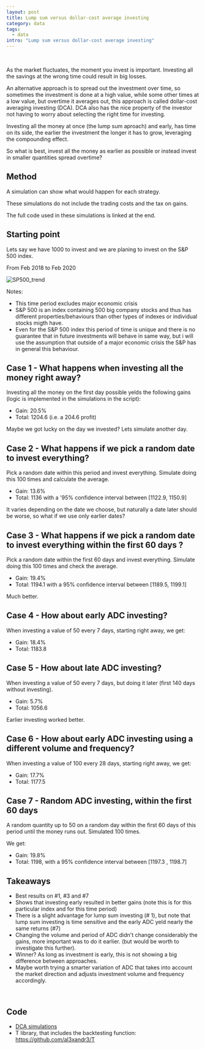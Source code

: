 ```yaml
---
layout: post
title: Lump sum versus dollar-cost average investing
category: data
tags:
  - data
intro: "Lump sum versus dollar-cost average investing"
---
```


<br>

As the market fluctuates, the moment you invest is important. Investing all the savings at the wrong time could result in big losses.

An alternative approach is to spread out the investment over time, so sometimes the investment is done at a high value, while some other times at a low value, but overtime it averages out, this approach is called dollar-cost averaging investing (DCA).
DCA also has the nice property of the investor not having to worry about selecting the right time for investing.

Investing all the money at once (the lump sum aproach) and early, has time on its side, the earlier the investment the longer it has to grow, leveraging the compounding effect.

So what is best, invest all the money as earlier as possible or  instead invest in smaller quantities spread overtime?

## Method 

A simulation can show what would happen for each strategy.

These simulations do not include the trading costs and the tax on gains.

The full code used in these simulations is linked at the end.


## Starting point

Lets say we have 1000 to invest and we are planing to invest on the S&P 500 index.

From Feb 2018 to Feb 2020

![SP500_trend](https://drive.google.com/uc?id=1Rg42Ggk0Lg9zbwX9SPfhvLtC3Zh15JGq)

Notes:
- This time period excludes major economic crisis
-  S&P 500 is an index containing 500 big company stocks and thus has different properties/behaviours than other types of indexes or individual stocks migth have.
- Even for the S&P 500 index this period of time is unique and there is no guarantee that in future investments will behave in same way, but i will use the assumption that outside of a major economic crisis the S&P has in general this behaviour.



## Case 1  - What happens when investing all the money right away?

Investing all the money on the first day possible yelds the following gains (logic is implemented in the simulations in the script):

- Gain: 20.5%
- Total: 1204.6  (i.e. a 204.6 profit)

Maybe we got lucky on the day we invested? Lets simulate another day.

## Case 2 - What happens if we pick a random date to invest everything?

Pick a random date within this period and invest everything. Simulate doing this 100 times and calculate the average.

- Gain: 13.6%
- Total: 1136 with a '95% confidence interval between [1122.9, 1150.9]

It varies depending on the date we choose, but naturally a date later should be worse, so what if we use only earlier dates?

## Case 3 - What happens if we pick a random date to invest everything within the first 60 days ?

Pick a random date within the first 60 days and invest everything. Simulate doing this 100 times and check the average.

 - Gain: 19.4%
- Total: 1194.1 with a 95% confidence interval between [1189.5, 1199.1]

Much better.


## Case 4 - How about early ADC investing?

When investing a value of 50 every 7 days, starting right away, we get:

- Gain: 18.4%
- Total: 1183.8


## Case 5 - How about late ADC investing?

When investing a value of 50 every 7 days, but doing it later (first 140 days without investing).

- Gain: 5.7%
- Total: 1056.6

Earlier investing worked better.

## Case 6 - How about early ADC investing using a different volume and frequency?

When investing a value of 100 every 28 days, starting right away, we get:

- Gain: 17.7% 
- Total: 1177.5


## Case 7 - Random ADC investing, within the first 60 days

A random quantity up to 50 on a random day within the first 60 days of this period until the money runs out.
Simulated 100 times.

We get: 

- Gain: 19.8%
- Total: 1198,  with a 95% confidence interval between [1197.3 , 1198.7]


## Takeaways

- Best results on #1, #3 and #7
- Shows that investing early resulted in better gains (note this is for this particular index and for this time period)
- There is a slight advantage for lump sum investing (# 1), but note that lump sum investing is time sensitive and the early ADC yeld nearly the same returns (#7)
- Changing the volume and period of ADC didn't change considerably the gains, more important was to do it earlier. (but would be worth to investigate this further).
- Winner? As long as investment is early, this is not showing a big difference between approaches.
- Maybe worth trying a smarter variation of ADC that takes into account the market direction and adjusts investment volume and frequency accordingly.

<br>

## Code

- [DCA simulations](https://github.com/al3xandr3/Data-Science-ipynb/blob/master/FI/Dollar%20cost%20averaging.py)
- T library, that includes the backtesting function: [https://github.com/al3xandr3/T ](https://github.com/al3xandr3/T )

<br>